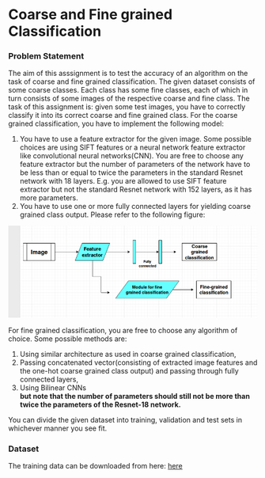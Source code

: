 # Coarse and Fine grained Classification

### Problem Statement

The aim of this asssignment is to test the accuracy of an algorithm on the task of coarse and fine grained classification. The given dataset consists of some coarse classes. Each class has some fine classes, each of which in turn consists of some images of the respective coarse and fine class. The task of this assignment is: given some test images, you have to correctly classify it into its correct coarse and fine grained class. For the coarse grained classification, you have to implement the following model:

1.  You have to use a feature extractor for the given image. Some possible choices are using SIFT features or a neural network feature extractor like convolutional neural networks(CNN). You are free to choose any feature extractor but the number of parameters of the network have to be less than or equal to twice the parameters in the standard Resnet network with 18 layers. E.g. you are allowed to use SIFT feature extractor but not the standard Resnet network with 152 layers, as it has more parameters.
2.  You have to use one or more fully connected layers for yielding coarse grained class output. Please refer to the following figure:

![Architecture](arch.png)

For fine grained classification, you are free to choose any algorithm of choice. Some possible methods are:

1.  Using similar architecture as used in coarse grained classification,
2.  Passing concatenated vector(consisting of extracted image features and the one-hot coarse grained class output) and passing through fully connected layers,
3.  Using Bilinear CNNs  
    **but note that the number of parameters should still not be more than twice the parameters of the Resnet-18 network.**

You can divide the given dataset into training, validation and test sets in whichever manner you see fit.

### Dataset

The training data can be downloaded from here: [here](https://drive.google.com/drive/folders/1H8H2NS193l78A6xsDyi5iEQpUGlSsn51?fbclid=IwAR0J7KFVd_sdPBCyQwqw5balQHpTLoTxqfdv5pZ_ElMb5IyRS9MDw2ejlyw)
